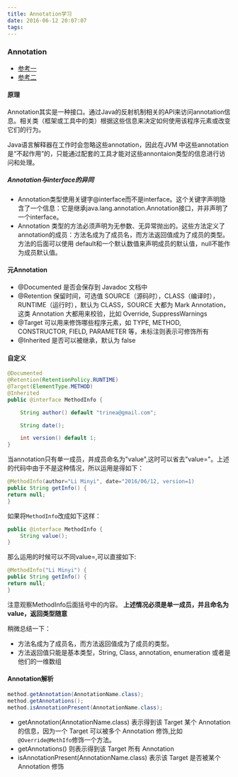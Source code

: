 ```yaml
---
title: Annotation学习
date: 2016-06-12 20:07:07
tags:
---
```


### Annotation
- [参考一](http://www.cnblogs.com/mandroid/archive/2011/07/18/2109829.html)
- [参考二](http://a.codekk.com/detail/Android/Trinea/%E5%85%AC%E5%85%B1%E6%8A%80%E6%9C%AF%E7%82%B9%E4%B9%8B%20Java%20%E6%B3%A8%E8%A7%A3%20Annotation)

#### 原理

Annotation其实是一种接口。通过Java的反射机制相关的API来访问annotation信息。相关类（框架或工具中的类）根据这些信息来决定如何使用该程序元素或改变它们的行为。

Java语言解释器在工作时会忽略这些annotation，因此在JVM	中这些annotation是“不起作用”的，只能通过配套的工具才能对这些annontaion类型的信息进行访问和处理。

##### Annotation与interface的异同

- Annotation类型使用关键字@interface而不是interface。这个关键字声明隐含了一个信息：它是继承java.lang.annotation.Annotation接口，并非声明了一个interface。
- Annotation 类型的方法必须声明为无参数、无异常抛出的。这些方法定义了annotation的成员：方法名成为了成员名，而方法返回值成为了成员的类型。方法的后面可以使用 default和一个默认数值来声明成员的默认值，null不能作为成员默认值。

#### 元Annotation

- @Documented 是否会保存到 Javadoc 文档中
- @Retention 保留时间，可选值 SOURCE（源码时），CLASS（编译时），RUNTIME（运行时），默认为 CLASS，SOURCE 大都为 Mark Annotation，这类 Annotation 大都用来校验，比如 Override, SuppressWarnings
- @Target 可以用来修饰哪些程序元素，如 TYPE, METHOD, CONSTRUCTOR, FIELD, PARAMETER 等，未标注则表示可修饰所有
- @Inherited 是否可以被继承，默认为 false

#### 自定义

```java
@Documented
@Retention(RetentionPolicy.RUNTIME)
@Target(ElementType.METHOD)
@Inherited
public @interface MethodInfo {

    String author() default "trinea@gmail.com";

    String date();

    int version() default 1;
}
```

当annotation只有单一成员，并成员命名为"value",这时可以省去"value="。上述的代码中由于不是这种情况，所以运用是得如下：

```java
@MethodInfo(author="Li Minyi", date="2016/06/12, version=1)
public String getInfo() {
return null;
}
```

如果将`MethodInfo`改成如下这样：

```java
public @interface MethodInfo {
    String value();
}
```

那么运用的时候可以不同value=,可以直接如下:

```java
@MethodInfo("Li Minyi") {
public String getInfo() {
return null;
}
```

注意观察MethodInfo后面括号中的内容。
**上述情况必须是单一成员，并且命名为value，返回类型随意**

稍微总结一下：
- 方法名成为了成员名，而方法返回值成为了成员的类型。
- 方法返回值只能是基本类型，String, Class, annotation, enumeration 或者是他们的一维数组

#### Annotation解析

```java
method.getAnnotation(AnnotationName.class);
method.getAnnotations();
method.isAnnotationPresent(AnnotationName.class);
```

- getAnnotation(AnnotationName.class) 表示得到该 Target 某个 Annotation 的信息，因为一个 Target 可以被多个 Annotation 修饰,比如`@Override@MethIfo`修饰一个方法。
- getAnnotations() 则表示得到该 Target 所有 Annotation
- isAnnotationPresent(AnnotationName.class) 表示该 Target 是否被某个 Annotation 修饰


